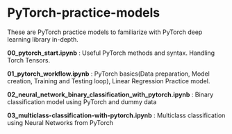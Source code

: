 # PyTorch-practice-models
These are PyTorch practice models to familiarize with PyTorch deep learning library in-depth.

**00_pytorch_start.ipynb** : Useful PyTorch methods and syntax. Handling Torch Tensors.

**01_pytorch_workflow.ipynb** : PyTorch basics(Data preparation, Model creation, Training and Testing loop), Linear Regression Practice model.

**02_neural_network_binary_classification_with_pytorch.ipynb** : Binary classification model using PyTorch and dummy data

**03_multiclass-classification-with-pytorch.ipynb** : Multiclass classification using Neural Networks from PyTorch
